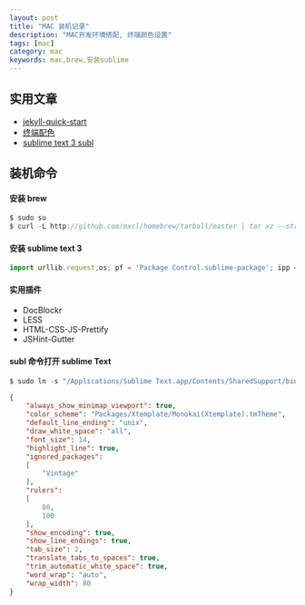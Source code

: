 ```yaml
---
layout: post
title: "MAC 装机记录"
description: "MAC开发环境搭配, 终端颜色设置"
tags: [mac]
category: mac
keywords: mac,brew,安装sublime
---
```


## 实用文章
 - [jekyll-quick-start](http://jekyllbootstrap.com/usage/jekyll-quick-start.html)
 - [终端配色](https://github.com/altercation/solarized)
 - [sublime text 3 subl](http://feliving.github.io/Sublime-Text-3-Documentation/osx_command_line.html)

## 装机命令

#### 安装 brew

```javascript
$ sudo su
$ curl -L http://github.com/mxcl/homebrew/tarball/master | tar xz --strip 1 -C /usr/loca
```

#### 安装 sublime text 3

```javascript
import urllib.request,os; pf = 'Package Control.sublime-package'; ipp = sublime.installed_packages_path(); urllib.request.install_opener( urllib.request.build_opener( urllib.request.ProxyHandler()) ); open(os.path.join(ipp, pf), 'wb').write(urllib.request.urlopen( 'http://sublime.wbond.net/' + pf.replace(' ','%20')).read())
```

#### 实用插件

* DocBlockr
* LESS
* HTML-CSS-JS-Prettify
* JSHint-Gutter

#### subl 命令打开 sublime Text

```javascript
$ sudo ln -s "/Applications/Sublime Text.app/Contents/SharedSupport/bin/subl" /bin/subl
```

```json
{
	"always_show_minimap_viewport": true,
	"color_scheme": "Packages/Xtemplate/Monokai(Xtemplate).tmTheme",
	"default_line_ending": "unix",
	"draw_white_space": "all",
	"font_size": 14,
	"highlight_line": true,
	"ignored_packages":
	[
		"Vintage"
	],
	"rulers":
	[
		80,
		100
	],
	"show_encoding": true,
	"show_line_endings": true,
	"tab_size": 2,
	"translate_tabs_to_spaces": true,
	"trim_automatic_white_space": true,
	"word_wrap": "auto",
	"wrap_width": 80
}
```
